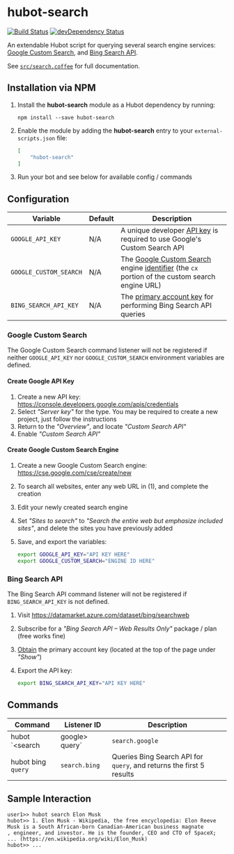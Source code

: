 # hubot-search

[![Build Status](https://travis-ci.org/ClaudeBot/hubot-search.svg)](https://travis-ci.org/ClaudeBot/hubot-search)
[![devDependency Status](https://david-dm.org/ClaudeBot/hubot-search/dev-status.svg)](https://david-dm.org/ClaudeBot/hubot-search#info=devDependencies)

An extendable Hubot script for querying several search engine services: [Google Custom Search][gcse], and [Bing Search API][bse].

See [`src/search.coffee`](src/search.coffee) for full documentation.


## Installation via NPM

1. Install the **hubot-search** module as a Hubot dependency by running:

    ```
    npm install --save hubot-search
    ```

2. Enable the module by adding the **hubot-search** entry to your `external-scripts.json` file:

    ```json
    [
        "hubot-search"
    ]
    ```

3. Run your bot and see below for available config / commands


## Configuration

Variable | Default | Description
--- | --- | ---
`GOOGLE_API_KEY` | N/A | A unique developer [API key](https://developers.google.com/custom-search/json-api/v1/introduction#identify_your_application_to_google_with_api_key) is required to use Google's Custom Search API
`GOOGLE_CUSTOM_SEARCH` | N/A | The [Google Custom Search][gcse] engine [identifier](https://cse.google.com/cse/all) (the `cx` portion of the custom search engine URL)
`BING_SEARCH_API_KEY` | N/A | The [primary account key](https://datamarket.azure.com/dataset/explore/bing/searchweb) for performing Bing Search API queries

### Google Custom Search

The Google Custom Search command listener will not be registered if neither `GOOGLE_API_KEY` nor `GOOGLE_CUSTOM_SEARCH` environment variables are defined.

#### Create Google API Key

1. Create a new API key: https://console.developers.google.com/apis/credentials
2. Select _"Server key"_ for the type. You may be required to create a new project, just follow the instructions
3. Return to the _"Overview"_, and locate _"Custom Search API"_
4. Enable _"Custom Search API"_

#### Create Google Custom Search Engine

1. Create a new Google Custom Search engine: https://cse.google.com/cse/create/new
2. To search all websites, enter any web URL in (1), and complete the creation
3. Edit your newly created search engine
4. Set _"Sites to search"_ to _"Search the entire web but emphasize included sites"_, and delete the sites you have previously added
5. Save, and export the variables:

    ```bash
    export GOOGLE_API_KEY="API KEY HERE"
    export GOOGLE_CUSTOM_SEARCH="ENGINE ID HERE"
    ```

### Bing Search API

The Bing Search API command listener will not be registered if `BING_SEARCH_API_KEY` is not defined.

1. Visit https://datamarket.azure.com/dataset/bing/searchweb
2. Subscribe for a _"Bing Search API – Web Results Only"_ package / plan (free works fine)
3. [Obtain][bsekey] the primary account key (located at the top of the page under _"Show"_)
4. Export the API key:

    ```bash
    export BING_SEARCH_API_KEY="API KEY HERE"
    ```


## Commands

Command | Listener ID | Description
--- | --- | ---
hubot `<search|google>` `query` | `search.google` | Queries Google Custom Search for `query`, and returns the first 5 results
hubot bing `query` | `search.bing` | Queries Bing Search API for `query`, and returns the first 5 results


## Sample Interaction

```
user1>> hubot search Elon Musk
hubot>> 1. Elon Musk - Wikipedia, the free encyclopedia: Elon Reeve Musk is a South African-born Canadian-American business magnate
, engineer, and investor. He is the founder, CEO and CTO of SpaceX; ... (https://en.wikipedia.org/wiki/Elon_Musk)
hubot>> ...
```


[gcse]: https://cse.google.com/
[bse]: https://datamarket.azure.com/dataset/bing/searchweb
[bsekey]: https://datamarket.azure.com/dataset/explore/bing/searchweb
